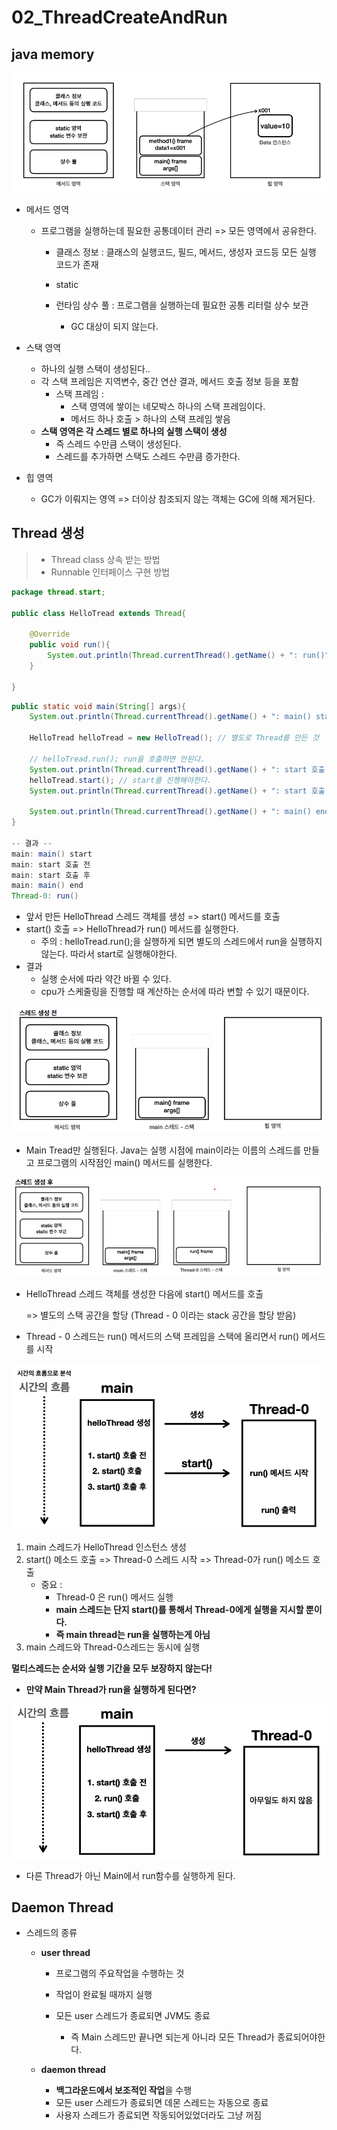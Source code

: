 # 02_ThreadCreateAndRun

## java  memory

![image-20240728212820251](./02_ThreadCreateAndRun.assets/image-20240728212820251.png)

- 메서드 영역

  - 프로그램을 실행하는데 필요한 공통데이터 관리 => 모든 영역에서 공유한다.

    - 클래스 정보 : 클래스의 실행코드, 필드, 메서드, 생성자 코드등 모든 실행 코드가 존재

    - static 

    - 런타임 상수 풀 : 프로그램을 실행하는데 필요한 공통 리터럴 상수 보관

      - GC 대상이 되지 않는다. 

        

- 스택 영역

  - 하나의 실행 스택이 생성된다..
  - 각 스택 프레임은 지역변수, 중간 연산 결과, 메서드 호출  정보 등을 포함
    - 스택 프레임 : 
      - 스택 영역에 쌓이는 네모박스 하나의 스택 프레임이다.
      - 메서드 하나 호출 > 하나의 스택 프레임 쌓음
  - **스택 영역은 각 스레드 별로 하나의 실행 스택이 생성**
    - 즉 스레드 수만큼 스택이 생성된다.
    - 스레드를 추가하면 스택도 스레드 수만큼 증가한다.

  

- 힙 영역

  - GC가 이뤄지는 영역 => 더이상 참조되지 않는 객체는 GC에 의해 제거된다.



## Thread 생성

> - Thread class 상속 받는 방법
> - Runnable 인터페이스 구현 방법

```java
package thread.start;

public class HelloTread extends Thread{

    @Override
    public void run(){
        System.out.println(Thread.currentThread().getName() + ": run()");
    }

}
```

```java
public static void main(String[] args){
    System.out.println(Thread.currentThread().getName() + ": main() start");

    HelloTread helloTread = new HelloTread(); // 별도로 Thread를 만든 것

    // helloTread.run(); run을 호출하면 안된다.
    System.out.println(Thread.currentThread().getName() + ": start 호출 전");
    helloTread.start(); // start를 진행해야한다.
    System.out.println(Thread.currentThread().getName() + ": start 호출 후");

    System.out.println(Thread.currentThread().getName() + ": main() end");
}

-- 결과 -- 
main: main() start
main: start 호출 전
main: start 호출 후
main: main() end
Thread-0: run()
```

- 앞서 만든 HelloThread 스레드 객체를 생성 => start() 메서드를 호출
- start() 호출 => HelloThread가 run() 메서드를 실행한다.
  - 주의 : helloTread.run();을 실행하게 되면 별도의 스레드에서 run을 실행하지 않는다.
             따라서 start로 실행해야한다.
- 결과 
  - 실행 순서에 따라 약간 바뀔 수 있다.
  - cpu가 스케줄링을 진행할 때 계산하는 순서에 따라 변할 수 있기 때문이다.

![image-20240728230149702](./02_ThreadCreateAndRun.assets/image-20240728230149702.png)

- Main Tread만 실행된다. Java는 실행 시점에 main이라는 이름의 스레드를 만들고 프로그램의 시작점인 main() 메서드를 실행한다.



![image-20240728230311096](./02_ThreadCreateAndRun.assets/image-20240728230311096.png)

- HelloThread 스레드 객체를 생성한 다음에 start() 메서드를 호출 

  => 별도의 스택 공간을 할당 (Thread - 0 이라는 stack 공간을 할당 받음)

- Thread - 0 스레드는 run() 메서드의 스택 프레임을 스택에 올리면서 run() 메서드를 시작



![image-20240728230651325](./02_ThreadCreateAndRun.assets/image-20240728230651325.png)

1. main 스레드가 HelloThread 인스턴스 생성 
2. start() 메소드 호출 => Thread-0 스레드 시작 => Thread-0가 run() 메소드 호출
   - 중요 : 
     - Thread-0 은 run() 메서드 실행
     - **main 스레드는 단지 start()를 통해서 Thread-0에게 실행을 지시할 뿐이다.**
     - **즉 main thread는 run을 실행하는게 아님**
3. main 스레드와 Thread-0스레드는 동시에 실행

**멀티스레드는 순서와 실행 기간을 모두 보장하지 않는다!**







- **만약 Main Thread가 run을 실행하게 된다면?**

![image-20240728231557124](./02_ThreadCreateAndRun.assets/image-20240728231557124.png)

- 다른 Thread가 아닌 Main에서 run함수를 실행하게 된다.



## Daemon Thread

- 스레드의 종류

  - **user thread**

    - 프로그램의 주요작업을 수행하는 것

    - 작업이 완료될 때까지 실행

    - 모든 user 스레드가 종료되면 JVM도 종료

      - 즉 Main 스레드만 끝나면 되는게 아니라 모든 Thread가 종료되어야한다.

      

  - **daemon thread**

    - **백그라운드에서 보조적인 작업**을 수행
    - 모든 user 스레드가 종료되면 데몬 스레드는 자동으로 종료
    - 사용자 스레드가 종료되면 작동되어있었더라도 그냥 꺼짐





























